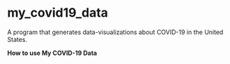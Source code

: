 # my_covid19_data
A program that generates data-visualizations about COVID-19 in the United States.

<b> How to use My COVID-19 Data</b>
